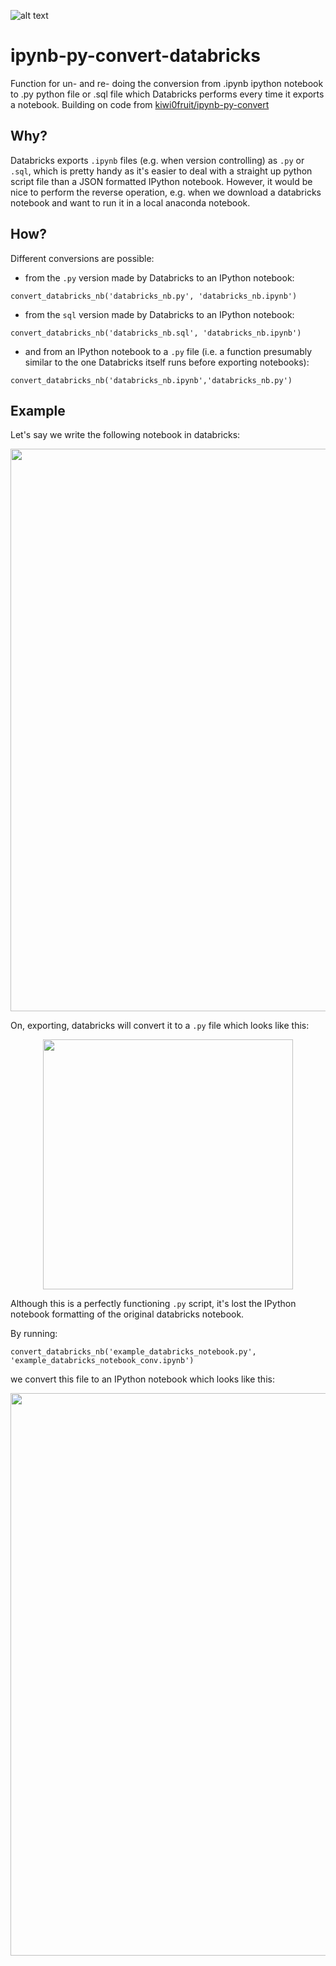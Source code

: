 ![alt text](./example/yoydyne_data_science_logo.png "Yoydyne Data Science")

# ipynb-py-convert-databricks

Function for un- and re- doing the conversion from .ipynb ipython notebook to .py python file or .sql file which Databricks performs every time it exports a notebook. Building on code from [kiwi0fruit/ipynb-py-convert](https://github.com/kiwi0fruit/ipynb-py-convert)

## Why?

Databricks exports `.ipynb` files (e.g. when version controlling) as `.py` or `.sql`, which is pretty handy as it's easier to deal with a straight up python script file than a JSON formatted IPython notebook. However, it would be nice to perform the reverse operation, e.g. when we download a databricks notebook and want to run it in a local anaconda notebook.

## How?

Different conversions are possible:

* from the `.py` version made by Databricks to an IPython notebook:

`convert_databricks_nb('databricks_nb.py', 'databricks_nb.ipynb')`

* from the `sql` version made by Databricks to an IPython notebook:

`convert_databricks_nb('databricks_nb.sql', 'databricks_nb.ipynb')`

* and from an IPython notebook to a `.py` file (i.e. a function presumably similar to the one Databricks itself runs before exporting notebooks):

`convert_databricks_nb('databricks_nb.ipynb','databricks_nb.py')`

## Example

Let's say we write the following notebook in databricks:
<p align="center">
  <img width="900" src="example/example_databricks_notebook.PNG">
</p>

On, exporting, databricks will convert it to a 	`.py` file which looks like this:
<p align="center">
  <img width="400" src="example/example_databricks_notebook_dbconversion.PNG">
</p>

Although this is a perfectly functioning `.py` script, it's lost the IPython notebook formatting of the original databricks notebook.

By running: 

`convert_databricks_nb('example_databricks_notebook.py', 'example_databricks_notebook_conv.ipynb')`

we convert this file to an IPython notebook which looks like this:
<p align="center">
  <img width="900" src="example/example_databricks_notebook_conv.PNG">
</p>

